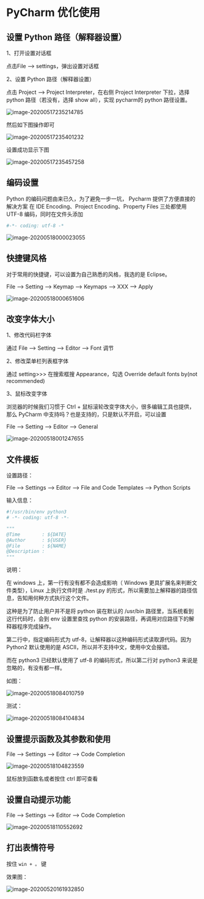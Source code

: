 # PyCharm 优化使用

## 设置 Python 路径（解释器设置）

1、打开设置对话框

点击File --> settings，弹出设置对话框

2、设置 Python 路径（解释器设置）

点击 Project --> Project Interpreter，在右侧 Project Interpreter 下拉，选择 python 路径（若没有，选择 show all），实现 pycharm的 python 路径设置。

![image-20200517235214785](docs/software-engineering/04-python/Python/attachments/PyCharm%E4%BC%98%E5%8C%96%E4%BD%BF%E7%94%A8/59bd49dac44157d0caeaa9de223917cd_MD5.png)

然后如下图操作即可

![image-20200517235401232](docs/software-engineering/04-python/Python/attachments/PyCharm%E4%BC%98%E5%8C%96%E4%BD%BF%E7%94%A8/2e566e9a0da4d6f62654af9aee096bbd_MD5.png)

设置成功显示下图

![image-20200517235457258](docs/software-engineering/04-python/Python/attachments/PyCharm%E4%BC%98%E5%8C%96%E4%BD%BF%E7%94%A8/e067fa242ddd8abaeced552aa617f948_MD5.png)

## 编码设置

Python 的编码问题由来已久，为了避免一步一坑， Pycharm 提供了方便直接的解决方案
在 IDE Encoding、Project Encoding、Property Files 三处都使用 UTF-8 编码，同时在文件头添加

```python
#-*- coding: utf-8 -*
```

![image-20200518000023055](docs/software-engineering/04-python/Python/attachments/PyCharm%E4%BC%98%E5%8C%96%E4%BD%BF%E7%94%A8/b1074225640184d29cb29d2530fe4ec9_MD5.png)

## 快捷键风格

对于常用的快捷键，可以设置为自己熟悉的风格，我选的是 Eclipse。

File --> Setting --> Keymap --> Keymaps --> XXX --> Apply

![image-20200518000651606](docs/software-engineering/04-python/Python/attachments/PyCharm%E4%BC%98%E5%8C%96%E4%BD%BF%E7%94%A8/d208e44e221495a485cf13d4bed1feb4_MD5.png)

## 改变字体大小

1、修改代码栏字体

通过 File --> Setting --> Editor --> Font 调节

2、修改菜单栏列表框字体

通过 setting>>> 在搜索框搜 Appearance，勾选 Override default fonts by(not recommended)

3、鼠标改变字体

浏览器的时候我们习惯于 Ctrl + 鼠标滚轮改变字体大小，很多编辑工具也提供，那么 PyCharm 中支持吗？也是支持的，只是默认不开启，可以设置

File --> Setting --> Editor --> General

![image-20200518001247655](docs/software-engineering/04-python/Python/attachments/PyCharm%E4%BC%98%E5%8C%96%E4%BD%BF%E7%94%A8/284836e34c186bfe9cf09d9c00ac95dc_MD5.png)

## 文件模板

设置路径：

File --> Settings --> Editor --> File and Code Templates --> Python Scripts

输入信息：

```python
#!/usr/bin/env python3
# -*- coding: utf-8 -*-

"""
@Time        : ${DATE}
@Author      : ${USER}
@File        : ${NAME}
@Description : 
"""
```

说明：

在 windows 上，第一行有没有都不会造成影响（ Windows 更具扩展名来判断文件类型），Linux 上执行文件时是 ./test.py 的形式，所以需要加上解释器的路径信息，告知用何种方式执行这个文件。

这种是为了防止用户并不是将 python 装在默认的 /usr/bin 路径里，当系统看到这行代码时，会到 env 设置里查找 python 的安装路径，再调用对应路径下的解释器程序完成操作。

第二行中，指定编码形式为 utf-8，让解释器以这种编码形式读取源代码。因为 Python2 默认使用的是 ASCII，所以并不支持中文，使用中文会报错。

而在 python3 已经默认使用了 utf-8 的编码形式，所以第二行对 python3 来说是忽略的，有没有都一样。



如图：

![image-20200518084010759](docs/software-engineering/04-python/Python/attachments/PyCharm%E4%BC%98%E5%8C%96%E4%BD%BF%E7%94%A8/e49ef346dfd82e205c5779329a806351_MD5.png)

测试：

![image-20200518084104834](docs/software-engineering/04-python/Python/attachments/PyCharm%E4%BC%98%E5%8C%96%E4%BD%BF%E7%94%A8/8985af8ea3be7f8a1193dc4e05792b23_MD5.png)

## 设置提示函数及其参数和使用

File --> Settings --> Editor --> Code Completion

![image-20200518104823559](docs/software-engineering/04-python/Python/attachments/PyCharm%E4%BC%98%E5%8C%96%E4%BD%BF%E7%94%A8/5cba7de6287977b5ecd17c4a3545bead_MD5.png)

鼠标放到函数名或者按住 ctrl 即可查看

## 设置自动提示功能

File --> Settings --> Editor --> Code Completion

![image-20200518110552692](docs/software-engineering/04-python/Python/attachments/PyCharm%E4%BC%98%E5%8C%96%E4%BD%BF%E7%94%A8/6379daff23a3c7079125803fcc1f0510_MD5.png)

## 打出表情符号

按住 `win + 。` 键

效果图：

![image-20200520161932850](docs/software-engineering/04-python/Python/attachments/PyCharm%E4%BC%98%E5%8C%96%E4%BD%BF%E7%94%A8/b889ac00430524d5e41b087e1997fd9e_MD5.png)